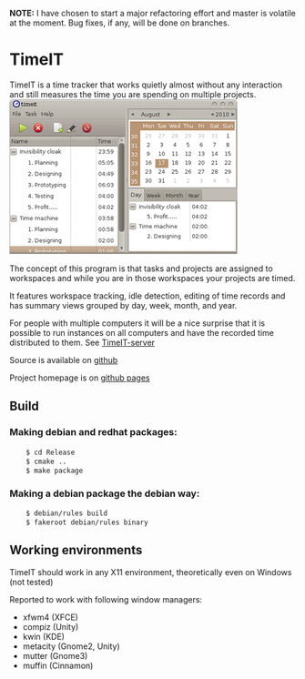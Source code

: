 

**NOTE:** I have chosen to start a major refactoring effort and master is volatile at the moment. Bug fixes, if any, will be done on branches.

# TimeIT
TimeIT is a time tracker that works quietly almost without any interaction and still measures the time you are spending on multiple projects.  
![Screenshot](doc/html/C/TimeIT-MainWindow.png)

The concept of this program is that tasks
and projects are assigned to workspaces and while you are in those workspaces your projects are timed.

It features workspace tracking, idle detection, editing of
time records and has summary views grouped by day, week, month,
and year.

For people with multiple computers it will be a nice surprise that it is possible
to run instances on all computers and have the recorded time distributed to them. See [TimeIT-server](https://github.com/Hoglet/TimeIT-Server)

Source is available on [github](https://github.com/Hoglet/TimeIT)

Project homepage is on [github pages](https://hoglet.github.io/TimeIT/)

## Build

### Making debian and redhat packages:
        $ cd Release  
        $ cmake ..  
        $ make package

### Making a debian package the debian way:
        $ debian/rules build  
        $ fakeroot debian/rules binary

## Working environments

TimeIT should work in any X11 environment, theoretically even on Windows (not tested)

Reported to work with following window managers:

* xfwm4 (XFCE)
* compiz (Unity)
* kwin (KDE)
* metacity (Gnome2, Unity)
* mutter (Gnome3)
* muffin (Cinnamon)





